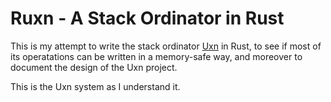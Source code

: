 # Ruxn - A Stack Ordinator in Rust

This is my attempt to write the stack ordinator [Uxn](https://wiki.xxiivv.com/site/uxn.html) in Rust, to see
if most of its operatations can be written in a memory-safe way, and moreover to document the design of the Uxn project.

This is the Uxn system as I understand it.
